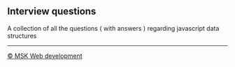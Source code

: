 ## Interview questions

A collection of all the questions ( with answers ) regarding javascript data structures

---

[© MSK Web development](http://manojsatishkumar.com/)
